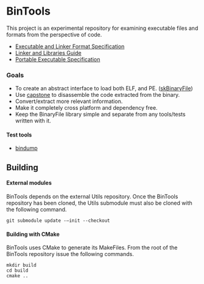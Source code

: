 # BinTools
This project is an experimental repository for examining executable files and formats from the perspective of code. 

- [Executable and Linker Format Specification](http://man7.org/linux/man-pages/man5/elf.5.html)
- [Linker and Libraries Guide](https://docs.oracle.com/cd/E23824_01/html/819-0690/chapter6-93046.html#scrolltoc)
- [Portable Executable Specification](https://docs.microsoft.com/en-us/windows/desktop/Debug/pe-format)


### Goals
- To create an abstract interface to load both ELF, and PE. ([skBinaryFile](https://github.com/CharlesCarley/BinTools/blob/master/Source/skBinaryFile.h))
- Use [capstone](http://www.capstone-engine.org/) to disassemble the code extracted from the binary.
- Convert/extract more relevant information.
- Make it completely cross platform and dependency free.
- Keep the BinaryFile library simple and separate from any tools/tests written with it.


#### Test tools

- [bindump](https://github.com/CharlesCarley/BinTools/blob/master/Tools/bindump)


## Building

#### External modules 
BinTools depends on the external Utils repository. Once the BinTools repository has been cloned, the Utils submodule must also be cloned with the following command.
```
git submodule update -–init --checkout
```  
#### Building with CMake 

BinTools uses CMake to generate its MakeFiles. From the root of the BinTools repository issue the following commands. 
```
mkdir build
cd build
cmake ..
```

